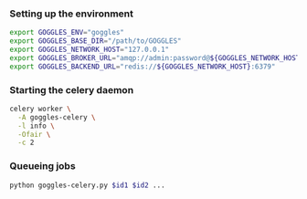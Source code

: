 ### Setting up the environment
```bash
export GOGGLES_ENV="goggles"
export GOGGLES_BASE_DIR="/path/to/GOGGLES"
export GOGGLES_NETWORK_HOST="127.0.0.1"
export GOGGLES_BROKER_URL="amqp://admin:password@${GOGGLES_NETWORK_HOST}:5672/goggles"
export GOGGLES_BACKEND_URL="redis://${GOGGLES_NETWORK_HOST}:6379"
```

### Starting the celery daemon
```bash
celery worker \
  -A goggles-celery \
  -l info \
  -Ofair \
  -c 2
```

### Queueing jobs
```bash
python goggles-celery.py $id1 $id2 ...
```
